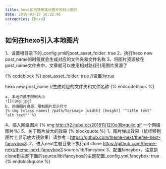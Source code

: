 ```yaml
---
title: hexo如何使用本地图片和线上图片
date: 2019-03-17 16:22:46
categories: [hexo]
---
```


## 如何在hexo引入本地图片

1、设置根目录下的_config.yml的post_asset_folder: true
2、执行hexo new post_name的时候就会生成对应的文件夹和文件名称
3、将图片资源放在post_name文件夹中，文章就可以使用相对路径引用图片资源了
<!-- more -->

{% codeblock %}
post_asset_folder: true //设置为true

hexo new post_name //生成对应的文件夹和文件名称
{% endcodeblock %}
```
a. 本地资源不限制大小
![](img.jpg)
b. 网络图片资源，限制图片显示尺寸
{% img [class names] /path/to/image [width] [height] '"title text" "alt text"' %}
```
4、插入网络图片
{% img http://t2.ituba.cc/201811/12/0o3lbrquilc.gif 一个网络图片%}
5、关于图片放大的效果
{% blockquote %}
1、图片弹出效果（鼠标移到图片上显示放大镜效果）请参考：https://github.com/theme-next/theme-next-fancybox3.
2、进入next主题目录下执行git clone https://github.com/theme-next/theme-next-fancybox3 source/lib/fancybox
3、配置fancybox，注意是clone到主题下面的source/lib/fancybox的主题配置_config.yml,fancybox: true
{% endblockquote %}






